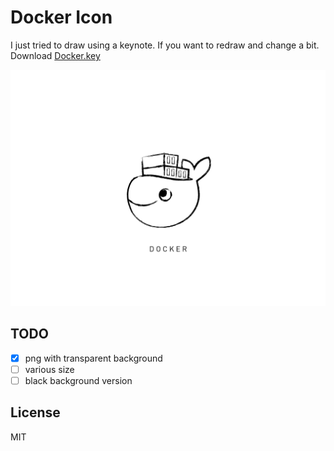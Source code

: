 # Docker Icon
I just tried to draw using a keynote. If you want to redraw and change a bit. Download [Docker.key](https://github.com/rhiokim/docker-icons/blob/master/Docker.key?raw=true)

![](./media/media.015.png)

## TODO
* [x] png with transparent background
* [ ] various size
* [ ] black background version

## License
MIT
